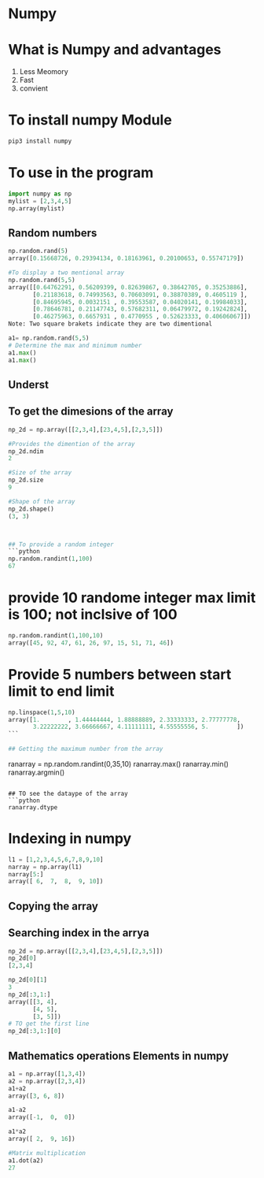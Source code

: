 # Numpy

# What is Numpy and advantages

1. Less Meomory
2. Fast
3. convient 


# To install numpy Module
```bash
pip3 install numpy
```

# To use in the program

```python
import numpy as np
mylist = [2,3,4,5]
np.array(mylist)
```

## Random numbers
```python
np.random.rand(5)
array([0.15668726, 0.29394134, 0.18163961, 0.20100653, 0.55747179])

#To display a two mentional array
np.random.rand(5,5)
array([[0.64762291, 0.56209399, 0.82639867, 0.38642705, 0.35253886],
       [0.21183618, 0.74993563, 0.70603091, 0.38870389, 0.4605119 ],
       [0.84695945, 0.0032151 , 0.39553587, 0.04020141, 0.19984033],
       [0.78646781, 0.21147743, 0.57682311, 0.06479972, 0.19242824],
       [0.46275963, 0.6657931 , 0.4770955 , 0.52623333, 0.40606067]])
Note: Two square brakets indicate they are two dimentional

a1= np.random.rand(5,5)
# Determine the max and minimum number 
a1.max()
a1.max()
```



## Underst



## To get the dimesions of the array
```python
np_2d = np.array([[2,3,4],[23,4,5],[2,3,5]])

#Provides the dimention of the array
np_2d.ndim 
2

#Size of the array
np_2d.size
9

#Shape of the array
np_2d.shape()
(3, 3)



## To provide a random integer
```python
np.random.randint(1,100)
67
```

# provide 10 randome integer max limit is 100; not inclsive of 100
```python
np.random.randint(1,100,10)
array([45, 92, 47, 61, 26, 97, 15, 51, 71, 46])
```

# Provide 5 numbers between start limit to end limit

```python
np.linspace(1,5,10)
array([1.        , 1.44444444, 1.88888889, 2.33333333, 2.77777778,
       3.22222222, 3.66666667, 4.11111111, 4.55555556, 5.        ])
​```
 
## Getting the maximum number from the array
```
ranarray = np.random.randint(0,35,10)
ranarray.max()
ranarray.min()
ranarray.argmin()
```

## TO see the dataype of the array
```python
ranarray.dtype
```


# Indexing in numpy
```python
l1 = [1,2,3,4,5,6,7,8,9,10]
narray = np.array(l1)
narray[5:]
array([ 6,  7,  8,  9, 10])
```

## Copying the array


## Searching index in the arrya
```python
np_2d = np.array([[2,3,4],[23,4,5],[2,3,5]])
np_2d[0]
[2,3,4]

np_2d[0][1]
3
np_2d[:3,1:]
array([[3, 4],
       [4, 5],
       [3, 5]])
# TO get the first line
np_2d[:3,1:][0]
```

## Mathematics operations Elements in numpy
```python
a1 = np.array([1,3,4])
a2 = np.array([2,3,4])
a1+a2
array([3, 6, 8])

a1-a2
array([-1,  0,  0])

a1*a2
array([ 2,  9, 16])

#Matrix multiplication
a1.dot(a2)
27

```
